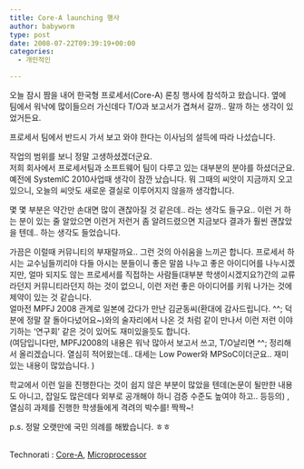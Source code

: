 ```yaml
---
title: Core-A launching 행사
author: babyworm
type: post
date: 2008-07-22T09:39:19+00:00
categories:
  - 개인적인

---
```

오늘 잠시 짬을 내어 한국형 프로세서(Core-A) 론칭 행사에 참석하고 왔습니다. 옆에 팀에서 워낙에 많이들으러 가신데다 T/O과 보고서가 겹쳐서 갈까.. 말까 하는 생각이 있었거든요.

프로세서 팀에서 반드시 가서 보고 와야 한다는 이사님의 설득에 따라 나섰습니다.

작업의 범위를 보니 정말 고생하셨겠더군요.<br>
저희 회사에서 프로세서팀과 소프트웨어 팀이 다루고 있는 대부분의 분야를 하셨더군요.<br>
예전에 SystemIC 2010사업때 생각이 잠깐 났습니다. 뭐 그때의 씨앗이 지금까지 오고 있으니, 오늘의 씨앗도 새로운 결실로 이루어지지 않을까 생각합니다.

몇 몇 부분은 약간만 손대면 많이 괜찮아질 것 같은데.. 라는 생각도 들구요.. 이런 거 하는 분이 있는 줄 알았으면 이런거 저런거 좀 알려드렸으면 지금보다 결과가 훨씬 괜찮았을 텐데.. 하는 생각도 들었습니다.

가끔은 이럴때 커뮤니티의 부재랄까요.. 그런 것의 아쉬움을 느끼곤 합니다. 프로세서 하시는 교수님들끼리야 다들 아시는 분들이니 좋은 말씀 나누고 좋은 아이디어를 나누시겠지만, 얼마 되지도 않는 프로세서를 직접하는 사람들(대부분 학생이시겠지요?)간의 교류라던지 커뮤니티라던지 하는 것이 없으니, 이런 저런 좋은 아이디어를 키워 나가는 것에 제약이 있는 것 같습니다.<br>
얼마전 MPFJ 2008 관계로 일본에 갔다가 만난 김균동씨(환대에 감사드립니다. ^^; 덕분에 정말 잘 돌아다녔어요~)와의 술자리에서 나온 것 처럼 같이 만나서 이런 저런 이야기하는 ‘연구회’ 같은 것이 있어도 재미있을듯도 합니다.<br>
(여담입니다만, MPFJ2008의 내용은 워낙 많아서 보고서 쓰고, T/O날리면 ^^; 정리해서 올리겠습니다. 열심히 적어왔는데.. 대세는 Low Power와 MPSoC이더군요.. 재미있는 내용이 많았습니다. )

학교에서 이런 일을 진행한다는 것이 쉽지 않은 부분이 많았을 텐데(논문이 될만한 내용도 아니고, 잡일도 많은데다 외부로 공개해야 하니 검증 수준도 높여야 하고.. 등등의) , 열심히 과제를 진행한 학생들에게 격려의 박수를! 짝짝~!

p.s. 정말 오랫만에 국민 의례를 해봤습니다. ㅎㅎ

<p class="zoundry_bw_tags">
  <!-- Tag links generated by Zoundry Blog Writer. Do not manually edit. http://www.zoundry.com -->
  
  <br> <span class="ztags"><span class="ztagspace">Technorati</span> : <a href="http://technorati.com/tag/Core-A" class="ztag" rel="tag">Core-A</a>, <a href="http://technorati.com/tag/Microprocessor" class="ztag" rel="tag">Microprocessor</a></span>
